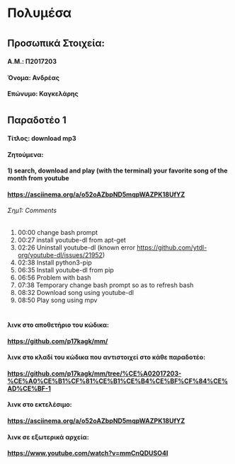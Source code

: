 # Πολυμέσα
#
## Προσωπικά Στοιχεία:
#### A.M.: Π2017203
#### Όνομα: Ανδρέας
#### Επώνυμο: Καγκελάρης
#
## Παραδοτέο 1
#### Τίτλος: download mp3 
#### Ζητούμενα: 
#### 1) search, download and play (with the terminal) your favorite song of the month from youtube
#### https://asciinema.org/a/o52oAZbpND5mqpWAZPK18UfYZ
###### Σημ1: Comments 
1) 00:00 change bash prompt
2) 00:27 install youtube-dl from apt-get
3) 02:26 Uninstall youtube-dl (known error         https://github.com/ytdl-org/youtube-dl/issues/21952)
4) 02:38 Install python3-pip
5) 06:35 Install youtube-dl from pip
6) 06:56 Problem with bash 
7) 07:38 Temporary change bash prompt so as to refresh bash
8) 08:32 Download song using youtube-dl
9) 08:50 Play song using mpv
#
#### λινκ στο αποθετήριο του κώδικα:
#### https://github.com/p17kagk/mm/
#### λινκ στο κλαδί του κώδικα που αντιστοιχεί στο κάθε παραδοτέο:
#### https://github.com/p17kagk/mm/tree/%CE%A02017203-%CE%A0%CE%B1%CF%81%CE%B1%CE%B4%CE%BF%CF%84%CE%AD%CE%BF-1
#### λινκ στο εκτελέσιμο:
#### https://asciinema.org/a/o52oAZbpND5mqpWAZPK18UfYZ
#### λινκ σε εξωτερικά αρχεία:
#### https://www.youtube.com/watch?v=mmCnQDUSO4I














